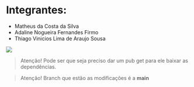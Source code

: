 # Integrantes:
* Matheus da Costa da Silva
* Adaline Nogueira Fernandes Firmo
* Thiago Vinicios Lima de Araujo Sousa

![](assets/images/apod_project.gif)

> Atenção! Pode ser que seja preciso dar um pub get para ele baixar as dependências.

> Atenção! Branch que estão as modificações é a **main**
